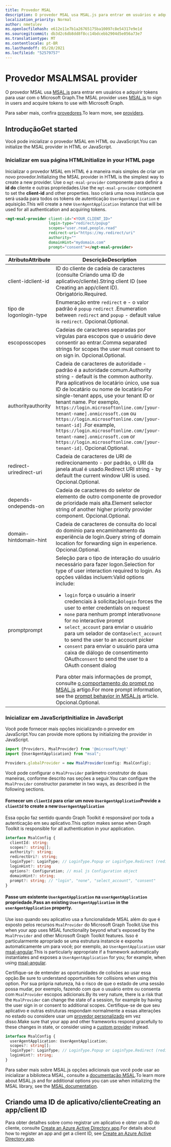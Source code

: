 ```yaml
---
title: Provedor MSAL
description: O provedor MSAL usa MSAL.js para entrar em usuários e adquirir tokens para usar com o microsoft Graph
localization_priority: Normal
author: nmetulev
ms.openlocfilehash: e612e11e7b1a26765175ba10097c8e54317e9e1d
ms.sourcegitcommit: db3d2c6db8dd8f8cc14bdcebb2904d5e056a73e7
ms.translationtype: MT
ms.contentlocale: pt-BR
ms.lasthandoff: 05/20/2021
ms.locfileid: "52579757"
---
```

# <a name="msal-provider"></a><span data-ttu-id="8263c-103">Provedor MSAL</span><span class="sxs-lookup"><span data-stu-id="8263c-103">MSAL provider</span></span>

<span data-ttu-id="8263c-104">O provedor MSAL usa [MSAL.js](https://github.com/AzureAD/microsoft-authentication-library-for-js) para entrar em usuários e adquirir tokens para usar com o Microsoft Graph.</span><span class="sxs-lookup"><span data-stu-id="8263c-104">The MSAL provider uses [MSAL.js](https://github.com/AzureAD/microsoft-authentication-library-for-js) to sign in users and acquire tokens to use with Microsoft Graph.</span></span>

<span data-ttu-id="8263c-105">Para saber mais, confira [provedores](./providers.md).</span><span class="sxs-lookup"><span data-stu-id="8263c-105">To learn more, see [providers](./providers.md).</span></span>

## <a name="get-started"></a><span data-ttu-id="8263c-106">Introdução</span><span class="sxs-lookup"><span data-stu-id="8263c-106">Get started</span></span>

<span data-ttu-id="8263c-107">Você pode inicializar o provedor MSAL em HTML ou JavaScript.</span><span class="sxs-lookup"><span data-stu-id="8263c-107">You can initialize the MSAL provider in HTML or JavaScript.</span></span>

### <a name="initialize-in-your-html-page"></a><span data-ttu-id="8263c-108">Inicializar em sua página HTML</span><span class="sxs-lookup"><span data-stu-id="8263c-108">Initialize in your HTML page</span></span>

<span data-ttu-id="8263c-109">Inicializar o provedor MSAL em HTML é a maneira mais simples de criar um novo provedor.</span><span class="sxs-lookup"><span data-stu-id="8263c-109">Initializing the MSAL provider in HTML is the simplest way to create a new provider.</span></span> <span data-ttu-id="8263c-110">Use o `mgt-msal-provider` componente para definir a **id do** cliente e outras propriedades.</span><span class="sxs-lookup"><span data-stu-id="8263c-110">Use the `mgt-msal-provider` component to set the **client-id** and other properties.</span></span> <span data-ttu-id="8263c-111">Isso criará uma nova instância que será usada para todos os tokens de autenticação `UserAgentApplication` e aquisição.</span><span class="sxs-lookup"><span data-stu-id="8263c-111">This will create a new `UserAgentApplication` instance that will be used for all authentication and acquiring tokens.</span></span>

```html
<mgt-msal-provider client-id="<YOUR_CLIENT_ID>"
                   login-type="redirect/popup"
                   scopes="user.read,people.read"
                   redirect-uri="https://my.redirect/uri"
                   authority=""
                   domainHint="mydomain.com"
                   prompt="consent"></mgt-msal-provider>
```

| <span data-ttu-id="8263c-112">Atributo</span><span class="sxs-lookup"><span data-stu-id="8263c-112">Attribute</span></span>    | <span data-ttu-id="8263c-113">Descrição</span><span class="sxs-lookup"><span data-stu-id="8263c-113">Description</span></span>                                                                                                                                                                                                                                                           |
|--------------|-----------------------------------------------------------------------------------------------------------------------------------------------------------------------------------------------------------------------------------------------------------------------|
| <span data-ttu-id="8263c-114">client-id</span><span class="sxs-lookup"><span data-stu-id="8263c-114">client-id</span></span>    | <span data-ttu-id="8263c-115">ID do cliente de cadeia de caracteres (consulte Criando uma ID de aplicativo/cliente).</span><span class="sxs-lookup"><span data-stu-id="8263c-115">String client ID (see Creating an app/client ID).</span></span> <span data-ttu-id="8263c-116">Obrigatório.</span><span class="sxs-lookup"><span data-stu-id="8263c-116">Required.</span></span>                                                                                                                                                                                                           |
| <span data-ttu-id="8263c-117">tipo de logon</span><span class="sxs-lookup"><span data-stu-id="8263c-117">login-type</span></span>   | <span data-ttu-id="8263c-118">Enumeração entre `redirect` e - o valor padrão é `popup` `redirect` .</span><span class="sxs-lookup"><span data-stu-id="8263c-118">Enumeration between `redirect` and `popup` - default value is `redirect`.</span></span> <span data-ttu-id="8263c-119">Opcional.</span><span class="sxs-lookup"><span data-stu-id="8263c-119">Optional.</span></span>                                                                                                                                                                                   |
| <span data-ttu-id="8263c-120">escopos</span><span class="sxs-lookup"><span data-stu-id="8263c-120">scopes</span></span>       | <span data-ttu-id="8263c-121">Cadeias de caracteres separadas por vírgulas para escopos que o usuário deve consentir ao entrar.</span><span class="sxs-lookup"><span data-stu-id="8263c-121">Comma separated strings for scopes the user must consent to on sign in.</span></span> <span data-ttu-id="8263c-122">Opcional.</span><span class="sxs-lookup"><span data-stu-id="8263c-122">Optional.</span></span>                                                                                                                                                                                     |
| <span data-ttu-id="8263c-123">authority</span><span class="sxs-lookup"><span data-stu-id="8263c-123">authority</span></span>    | <span data-ttu-id="8263c-124">Cadeia de caracteres de autoridade - padrão é a autoridade comum.</span><span class="sxs-lookup"><span data-stu-id="8263c-124">Authority string - default is the common authority.</span></span> <span data-ttu-id="8263c-125">Para aplicativos de locatário único, use sua ID de locatário ou nome de locatário.</span><span class="sxs-lookup"><span data-stu-id="8263c-125">For single-tenant apps, use your tenant ID or tenant name.</span></span> <span data-ttu-id="8263c-126">Por exemplo, `https://login.microsoftonline.com/[your-tenant-name].onmicrosoft.com` ou `https://login.microsoftonline.com/[your-tenant-id]` .</span><span class="sxs-lookup"><span data-stu-id="8263c-126">For example, `https://login.microsoftonline.com/[your-tenant-name].onmicrosoft.com` or `https://login.microsoftonline.com/[your-tenant-id]`.</span></span> <span data-ttu-id="8263c-127">Opcional.</span><span class="sxs-lookup"><span data-stu-id="8263c-127">Optional.</span></span> |
| <span data-ttu-id="8263c-128">redirect-uri</span><span class="sxs-lookup"><span data-stu-id="8263c-128">redirect-uri</span></span> | <span data-ttu-id="8263c-129">Cadeia de caracteres de URI de redirecionamento - por padrão, o URI da janela atual é usado.</span><span class="sxs-lookup"><span data-stu-id="8263c-129">Redirect URI string - by default the current window URI is used.</span></span> <span data-ttu-id="8263c-130">Opcional.</span><span class="sxs-lookup"><span data-stu-id="8263c-130">Optional.</span></span>                                                                                                                                                                                            |
| <span data-ttu-id="8263c-131">depends-on</span><span class="sxs-lookup"><span data-stu-id="8263c-131">depends-on</span></span>   | <span data-ttu-id="8263c-132">Cadeia de caracteres do seletor de elemento de outro componente de provedor de prioridade mais alta.</span><span class="sxs-lookup"><span data-stu-id="8263c-132">Element selector string of another higher priority provider component.</span></span> <span data-ttu-id="8263c-133">Opcional.</span><span class="sxs-lookup"><span data-stu-id="8263c-133">Optional.</span></span> 
| <span data-ttu-id="8263c-134">domain-hint</span><span class="sxs-lookup"><span data-stu-id="8263c-134">domain-hint</span></span>  | <span data-ttu-id="8263c-135">Cadeia de caracteres de consulta do local do domínio para encaminhamento da experiência de login.</span><span class="sxs-lookup"><span data-stu-id="8263c-135">Query string of domain location for forwarding sign in experience.</span></span> <span data-ttu-id="8263c-136">Opcional.</span><span class="sxs-lookup"><span data-stu-id="8263c-136">Optional.</span></span>              
| <span data-ttu-id="8263c-137">prompt</span><span class="sxs-lookup"><span data-stu-id="8263c-137">prompt</span></span> | <span data-ttu-id="8263c-138">Seleção para o tipo de interação do usuário necessário para fazer logon.</span><span class="sxs-lookup"><span data-stu-id="8263c-138">Selection for type of user interaction required to login.</span></span> <span data-ttu-id="8263c-139">As opções válidas incluem:</span><span class="sxs-lookup"><span data-stu-id="8263c-139">Valid options include:</span></span> <ul><li><span data-ttu-id="8263c-140">`login` força o usuário a inserir credenciais à solicitação</span><span class="sxs-lookup"><span data-stu-id="8263c-140">`login` forces the user to enter credentials on request</span></span> </li><li><span data-ttu-id="8263c-141">`none` para nenhum prompt interativo</span><span class="sxs-lookup"><span data-stu-id="8263c-141">`none` for no interactive prompt</span></span></li> <li><span data-ttu-id="8263c-142">`select_account` para enviar o usuário para um selador de conta</span><span class="sxs-lookup"><span data-stu-id="8263c-142">`select_account` to send the user to an account picker</span></span></li><li><span data-ttu-id="8263c-143">`consent` para enviar o usuário para uma caixa de diálogo de consentimento OAuth</span><span class="sxs-lookup"><span data-stu-id="8263c-143">`consent` to send the user to a OAuth consent dialog</span></span></li></ul> <span data-ttu-id="8263c-144">Para obter mais informações de prompt, consulte [o comportamento do prompt no MSAL.js](/azure/active-directory/develop/msal-js-prompt-behavior) artigo.</span><span class="sxs-lookup"><span data-stu-id="8263c-144">For more prompt information, see the [prompt behavior in MSAL.js](/azure/active-directory/develop/msal-js-prompt-behavior) article.</span></span> <span data-ttu-id="8263c-145">Opcional.</span><span class="sxs-lookup"><span data-stu-id="8263c-145">Optional.</span></span>                                                                                                                                                                            |


### <a name="initialize-in-javascript"></a><span data-ttu-id="8263c-146">Inicializar em JavaScript</span><span class="sxs-lookup"><span data-stu-id="8263c-146">Initialize in JavaScript</span></span>

<span data-ttu-id="8263c-147">Você pode fornecer mais opções inicializando o provedor em JavaScript.</span><span class="sxs-lookup"><span data-stu-id="8263c-147">You can provide more options by initializing the provider in JavaScript.</span></span>

```ts
import {Providers, MsalProvider} from '@microsoft/mgt'
import {UserAgentApplication} from "msal";

Providers.globalProvider = new MsalProvider(config: MsalConfig);
```

<span data-ttu-id="8263c-148">Você pode configurar o `MsalProvider` parâmetro construtor de duas maneiras, conforme descrito nas seções a seguir.</span><span class="sxs-lookup"><span data-stu-id="8263c-148">You can configure the `MsalProvider` constructor parameter in two ways, as described in the following sections.</span></span>

#### <a name="provide-a-clientid-to-create-a-new-useragentapplication"></a><span data-ttu-id="8263c-149">Fornecer um `clientId` para criar um novo `UserAgentApplication`</span><span class="sxs-lookup"><span data-stu-id="8263c-149">Provide a `clientId` to create a new `UserAgentApplication`</span></span>

<span data-ttu-id="8263c-150">Essa opção faz sentido quando Graph Toolkit é responsável por toda a autenticação em seu aplicativo.</span><span class="sxs-lookup"><span data-stu-id="8263c-150">This option makes sense when Graph Toolkit is responsible for all authentication in your application.</span></span>

```ts
interface MsalConfig {
  clientId: string;
  scopes?: string[];
  authority?: string;
  redirectUri?: string;
  loginType?: LoginType; // LoginType.Popup or LoginType.Redirect (redirect is default)
  loginHint?: string
  options?: Configuration; // msal js Configuration object
  domainHint?: string;
  prompt?: string; // "login", "none", "select_account", "consent"
}
```

#### <a name="pass-an-existing-useragentapplication-in-the-useragentapplication-property"></a><span data-ttu-id="8263c-151">Passe um existente `UserAgentApplication` na `userAgentApplication` propriedade.</span><span class="sxs-lookup"><span data-stu-id="8263c-151">Pass an existing `UserAgentApplication` in the `userAgentApplication` property.</span></span>

<span data-ttu-id="8263c-152">Use isso quando seu aplicativo usa a funcionalidade MSAL além do que é exposto pelos recursos `MsalProvider` do Microsoft Graph Toolkit.</span><span class="sxs-lookup"><span data-stu-id="8263c-152">Use this when your app uses MSAL functionality beyond what's exposed by the `MsalProvider` and other Microsoft Graph Toolkit features.</span></span> <span data-ttu-id="8263c-153">Isso é particularmente apropriado se uma estrutura instancie e exponha automaticamente um para você; por exemplo, ao `UserAgentApplication` usar [msal-angular](/azure/active-directory/develop/tutorial-v2-angular).</span><span class="sxs-lookup"><span data-stu-id="8263c-153">This is particularly appropriate if a framework automatically instantiates and exposes a `UserAgentApplication` for you; for example, when using [msal-angular](/azure/active-directory/develop/tutorial-v2-angular).</span></span>

<span data-ttu-id="8263c-154">Certifique-se de entender as oportunidades de colisões ao usar essa opção.</span><span class="sxs-lookup"><span data-stu-id="8263c-154">Be sure to understand opportunities for collisions when using this option.</span></span> <span data-ttu-id="8263c-155">Por sua própria natureza, há o risco de que o estado de uma sessão possa mudar, por exemplo, fazendo com que o usuário entre ou consenta com `MsalProvider` escopos adicionais.</span><span class="sxs-lookup"><span data-stu-id="8263c-155">By its very nature, there is a risk that the `MsalProvider` can change the state of a session, for example by having the user sign in or consent to additional scopes.</span></span> <span data-ttu-id="8263c-156">Certifique-se de que seu aplicativo e outras estruturas respondam normalmente a essas alterações no estado ou considere usar um [provedor personalizado](./custom.md) em vez disso.</span><span class="sxs-lookup"><span data-stu-id="8263c-156">Make sure that your app and other frameworks respond gracefully to these changes in state, or consider using a [custom provider](./custom.md) instead.</span></span>

```ts
interface MsalConfig {
  userAgentApplication: UserAgentApplication;
  scopes?: string[];
  loginType?: LoginType; // LoginType.Popup or LoginType.Redirect (redirect is default)
  loginHint?: string;
}
```

<span data-ttu-id="8263c-157">Para saber mais sobre MSAL.js opções adicionais que você pode usar ao inicializar a biblioteca MSAL, consulte a [documentação MSAL](/azure/active-directory/develop/msal-js-initializing-client-applications).</span><span class="sxs-lookup"><span data-stu-id="8263c-157">To learn more about MSAL.js and for additional options you can use when initializing the MSAL library, see the [MSAL documentation](/azure/active-directory/develop/msal-js-initializing-client-applications).</span></span>

## <a name="creating-an-appclient-id"></a><span data-ttu-id="8263c-158">Criando uma ID de aplicativo/cliente</span><span class="sxs-lookup"><span data-stu-id="8263c-158">Creating an app/client ID</span></span>

<span data-ttu-id="8263c-159">Para obter detalhes sobre como registrar um aplicativo e obter uma ID do cliente, consulte [Create an Azure Active Directory app](../get-started/add-aad-app-registration.md).</span><span class="sxs-lookup"><span data-stu-id="8263c-159">For details about how to register an app and get a client ID, see [Create an Azure Active Directory app](../get-started/add-aad-app-registration.md).</span></span>
